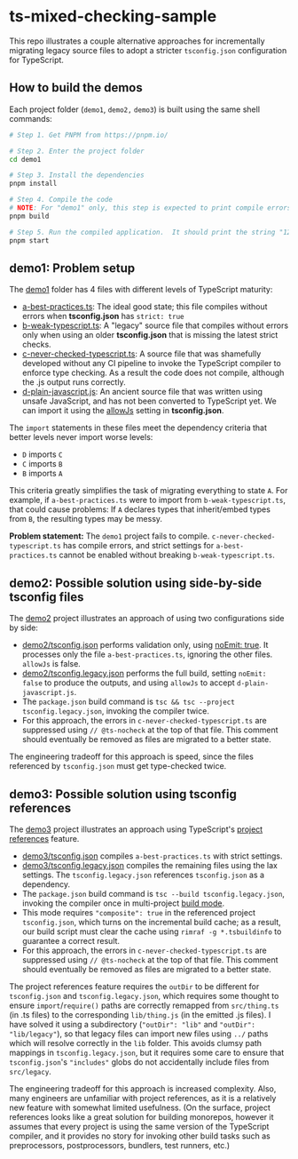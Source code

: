 # ts-mixed-checking-sample

This repo illustrates a couple alternative approaches for incrementally migrating legacy source files
to adopt a stricter `tsconfig.json` configuration for TypeScript.

## How to build the demos

Each project folder (`demo1`, `demo2,` `demo3`) is built using the same shell commands:

```bash
# Step 1. Get PNPM from https://pnpm.io/

# Step 2. Enter the project folder
cd demo1

# Step 3. Install the dependencies
pnpm install

# Step 4. Compile the code
# NOTE: For "demo1" only, this step is expected to print compile errors; the output is still usable.
pnpm build

# Step 5. Run the compiled application.  It should print the string "123", with no error messages.
pnpm start
```

## demo1: Problem setup

The [demo1](./demo1/) folder has 4 files with different levels of TypeScript maturity:

- [a-best-practices.ts](./demo1/src/a-best-practices.ts): The ideal good state; this file compiles without errors when **tsconfig.json** has `strict: true`
- [b-weak-typescript.ts](./demo1/src/b-weak-typescript.ts): A "legacy" source file that compiles without errors only when using an older **tsconfig.json** that is missing the latest strict checks.
- [c-never-checked-typescript.ts](./demo1/src/c-never-checked-typescript.ts): A source file that was shamefully developed without any CI pipeline to invoke the TypeScript compiler to enforce type checking. As a result the code does not compile, although the .js output runs correctly.
- [d-plain-javascript.js](./demo1/src/d-plain-javascript.js): An ancient source file that was written using unsafe JavaScript, and has not been converted to TypeScript yet.  We can import it using the [allowJs](https://www.typescriptlang.org/tsconfig#allowJs) setting in **tsconfig.json**.

The `import` statements in these files meet the dependency criteria that better levels never import worse levels:
- `D` imports `C`
- `C` imports `B`
- `B` imports `A`

This criteria greatly simplifies the task of migrating everything to state `A`.  For example, if  `a-best-practices.ts` were to import from `b-weak-typescript.ts`, that could cause problems: If `A` declares types that inherit/embed types from `B`, the resulting types may be messy.

**Problem statement:** The `demo1` project fails to compile.  `c-never-checked-typescript.ts` has compile errors, and strict settings for `a-best-practices.ts` cannot be enabled without breaking `b-weak-typescript.ts`.

## demo2: Possible solution using side-by-side tsconfig files

The [demo2](./demo2/) project illustrates an approach of using two configurations side by side:

- [demo2/tsconfig.json](./demo2/tsconfig.json) performs validation only, using [noEmit: true](https://www.typescriptlang.org/tsconfig#noEmit). It processes only the file `a-best-practices.ts`, ignoring the other files.  `allowJs` is false.
- [demo2/tsconfig.legacy.json](./demo2/tsconfig.json) performs the full build, setting `noEmit: false` to produce the outputs, and using `allowJs` to accept `d-plain-javascript.js`.
- The `package.json` build command is `tsc && tsc --project tsconfig.legacy.json`, invoking the compiler twice.
- For this approach, the errors in `c-never-checked-typescript.ts` are suppressed using `// @ts-nocheck` at the top of that file.  This comment should eventually be removed as files are migrated to a better state.

The engineering tradeoff for this approach is speed, since the files referenced by `tsconfig.json` must get type-checked twice.

## demo3: Possible solution using tsconfig references

The [demo3](./demo3/) project illustrates an approach using TypeScript's [project references](https://www.typescriptlang.org/docs/handbook/project-references.html) feature.

- [demo3/tsconfig.json](./demo3/tsconfig.json) compiles `a-best-practices.ts` with strict settings.
- [demo3/tsconfig.legacy.json](./demo3/tsconfig.json) compiles the remaining files using the lax settings.  The `tsconfig.legacy.json` references `tsconfig.json` as a dependency.
- The `package.json` build command is `tsc --build tsconfig.legacy.json`, invoking the compiler once in multi-project [build mode](https://www.typescriptlang.org/docs/handbook/project-references.html#build-mode-for-typescript).
- This mode requires `"composite": true` in the referenced project `tsconfig.json`, which turns on the incremental build cache; as a result, our build script must clear the cache using `rimraf -g *.tsbuildinfo` to guarantee a correct result.
- For this approach, the errors in `c-never-checked-typescript.ts` are suppressed using `// @ts-nocheck` at the top of that file.  This comment should eventually be removed as files are migrated to a better state.

The project references feature requires the `outDir` to be different for `tsconfig.json` and `tsconfig.legacy.json`, which requires some thought to ensure `import`/`require()` paths are correctly remapped from `src/thing.ts` (in .ts files) to the corresponding `lib/thing.js` (in the emitted .js files).  I have solved it using a subdirectory (`"outDir": "lib"` and `"outDir": "lib/legacy"`), so that legacy files can import new files using `../` paths which will resolve correctly in the `lib` folder. This avoids clumsy path mappings in `tsconfig.legacy.json`, but it requires some care to ensure that `tsconfig.json`'s `"includes"` globs do not accidentally include files from `src/legacy`.

The engineering tradeoff for this approach is increased complexity.  Also, many engineers are unfamiliar with project references, as it is a relatively new feature with somewhat limited usefulness. (On the surface, project references looks like a great solution for building monorepos, however it assumes that every project is using the same version of the TypeScript compiler, and it provides no story for invoking other build tasks such as preprocessors, postprocessors, bundlers, test runners, etc.)
